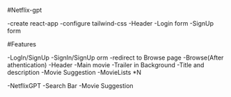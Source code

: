 #Netflix-gpt

-create react-app
-configure tailwind-css
-Header
-Login form
-SignUp form

#Features

-LogIn/SignUp
  -SignIn/SignUp orm
  -redirect to Browse page
-Browse(After athentication)
  -Header
  -Main movie
     -Trailer in Background
     -Title and description
     -Movie Suggestion
       -MovieLists *N

-NetflixGPT
    -Search Bar
    -Movie Suggestion

